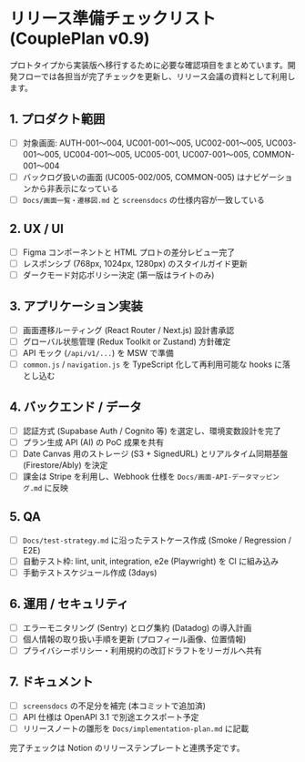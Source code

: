 ﻿# リリース準備チェックリスト (CouplePlan v0.9)

プロトタイプから実装版へ移行するために必要な確認項目をまとめています。開発フローでは各担当が完了チェックを更新し、リリース会議の資料として利用します。

## 1. プロダクト範囲
- [ ] 対象画面: AUTH-001〜004, UC001-001〜005, UC002-001〜005, UC003-001〜005, UC004-001〜005, UC005-001, UC007-001〜005, COMMON-001〜004
- [ ] バックログ扱いの画面 (UC005-002/005, COMMON-005) はナビゲーションから非表示になっている
- [ ] `Docs/画面一覧・遷移図.md` と `screensdocs` の仕様内容が一致している

## 2. UX / UI
- [ ] Figma コンポーネントと HTML プロトの差分レビュー完了
- [ ] レスポンシブ (768px, 1024px, 1280px) のスタイルガイド更新
- [ ] ダークモード対応ポリシー決定 (第一版はライトのみ)

## 3. アプリケーション実装
- [ ] 画面遷移ルーティング (React Router / Next.js) 設計書承認
- [ ] グローバル状態管理 (Redux Toolkit or Zustand) 方針確定
- [ ] API モック (`/api/v1/...`) を MSW で準備
- [ ] `common.js` / `navigation.js` を TypeScript 化して再利用可能な hooks に落とし込む

## 4. バックエンド / データ
- [ ] 認証方式 (Supabase Auth / Cognito 等) を選定し、環境変数設計を完了
- [ ] プラン生成 API (AI) の PoC 成果を共有
- [ ] Date Canvas 用のストレージ (S3 + SignedURL) とリアルタイム同期基盤 (Firestore/Ably) を決定
- [ ] 課金は Stripe を利用し、Webhook 仕様を `Docs/画面-API-データマッピング.md` に反映

## 5. QA
- [ ] `Docs/test-strategy.md` に沿ったテストケース作成 (Smoke / Regression / E2E)
- [ ] 自動テスト枠: lint, unit, integration, e2e (Playwright) を CI に組み込み
- [ ] 手動テストスケジュール作成 (3days)

## 6. 運用 / セキュリティ
- [ ] エラーモニタリング (Sentry) とログ集約 (Datadog) の導入計画
- [ ] 個人情報の取り扱い手順を更新 (プロフィール画像、位置情報)
- [ ] プライバシーポリシー・利用規約の改訂ドラフトをリーガルへ共有

## 7. ドキュメント
- [ ] `screensdocs` の不足分を補完 (本コミットで追加済)
- [ ] API 仕様は OpenAPI 3.1 で別途エクスポート予定
- [ ] リリースノートの雛形を `Docs/implementation-plan.md` に記載

完了チェックは Notion のリリーステンプレートと連携予定です。
